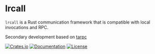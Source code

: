 # lrcall

`lrcall` is a Rust communication framework that is compatible with local invocations and RPC.

Secondary development based on [tarpc](https://github.com/google/tarpc)

[![Crates.io](https://img.shields.io/crates/v/lrcall)](https://crates.io/crates/lrcall)
[![Documentation](https://shields.io/docsrs/lrcall)](https://docs.rs/lrcall)
[![License](https://img.shields.io/crates/l/logimesh)](https://github.com/andeya/logimesh?tab=Apache-2.0-1-ov-file)